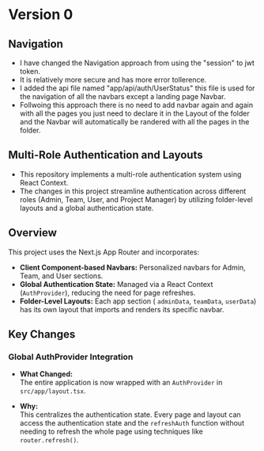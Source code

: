 # Version 0

## Navigation

- I have changed the Navigation approach from using the "session" to jwt token.
- It is relatively more secure and has more error tollerence.
- I added the api file named "app/api/auth/UserStatus" this file is used for the navigation of all the navbars except a landing page Navbar.
- Follwoing this approach there is no need to add navbar again and again with all the pages you just need to declare it in the Layout of the folder and the Navbar will automatically be randered with all the pages in the folder.

## Multi-Role Authentication and Layouts

- This repository implements a multi-role authentication system using React Context.
- The changes in this project streamline authentication across different roles (Admin, Team, User, and Project Manager) by utilizing folder-level layouts and a global authentication state.

## Overview

This project uses the Next.js App Router and incorporates:

- **Client Component-based Navbars:** Personalized navbars for Admin, Team, and User sections.
- **Global Authentication State:** Managed via a React Context (`AuthProvider`), reducing the need for page refreshes.
- **Folder-Level Layouts:** Each app section ( `adminData`, `teamData`, `userData`) has its own layout that imports and renders its specific navbar.

## Key Changes

### Global AuthProvider Integration

- **What Changed:**  
  The entire application is now wrapped with an `AuthProvider` in `src/app/layout.tsx`.

- **Why:**  
  This centralizes the authentication state. Every page and layout can access the authentication state and the `refreshAuth` function without needing to refresh the whole page using techniques like `router.refresh()`.
